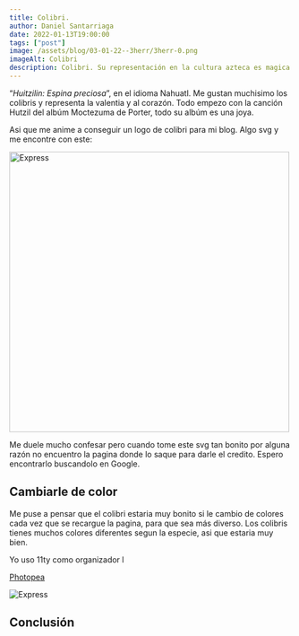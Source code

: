 ```yaml
---
title: Colibri.
author: Daniel Santarriaga
date: 2022-01-13T19:00:00
tags: ["post"]
image: /assets/blog/03-01-22--3herr/3herr-0.png
imageAlt: Colibri
description: Colibri. Su representación en la cultura azteca es magica y representa al corazón humano. Te explicare como hice el colibri en tangram.
---
```



“*Huitzilin: Espina preciosa*”, en el idioma Nahuatl. Me gustan muchisimo los colibris y representa la valentia y al corazón. Todo empezo con la canción Hutzil del albúm Moctezuma de Porter, todo su albúm es una joya.

Asi que me anime a conseguir un logo de colibri para mi blog. Algo svg y me encontre con este:

<img src='/assets/blog/colibri/colibri.jpg' width='500px' alt='Express' /> 

Me duele mucho confesar pero cuando tome este svg tan bonito por alguna razón no encuentro la pagina donde lo saque para darle el credito. Espero encontrarlo buscandolo en Google.

## Cambiarle de color

Me puse a pensar que el colibri estaria muy bonito si le cambio de colores cada vez que se recargue la pagina, para que sea más diverso. Los colibris tienes muchos colores diferentes segun la especie, asi que estaria muy bien.

Yo uso 11ty como organizador l

[Photopea](https://www.photopea.com/)  

<img src='/assets/blog/03-01-22--3herr/3herr-4.png' alt='Express' /> 



## Conclusión 



 